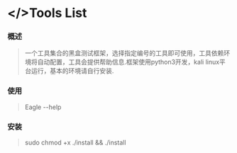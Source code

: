 # </>Tools List


### 概述
> 一个工具集合的黑盒测试框架，选择指定编号的工具即可使用，工具依赖环境将自动配置，工具会提供帮助信息.框架使用python3开发，kali linux平台运行，基本的环境请自行安装.


### 使用
> Eagle --help


### 安装
> sudo chmod +x ./install && ./install
